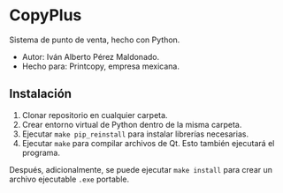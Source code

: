 # CopyPlus
Sistema de punto de venta, hecho con Python.
- Autor: Iván Alberto Pérez Maldonado.
- Hecho para: Printcopy, empresa mexicana.

## Instalación
1. Clonar repositorio en cualquier carpeta.
2. Crear entorno virtual de Python dentro de la misma carpeta.
3. Ejecutar `make pip_reinstall` para instalar librerías necesarias.
4. Ejecutar `make` para compilar archivos de Qt. Esto también ejecutará el programa.

Después, adicionalmente, se puede ejecutar `make install` para crear un archivo ejecutable `.exe` portable.
